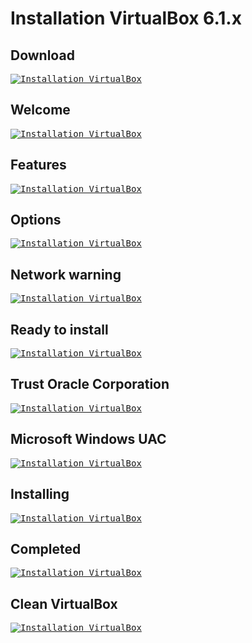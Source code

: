 # Installation VirtualBox 6.1.x

## Download
<kbd> [![Installation VirtualBox](../../assets/images/virtualbox-windows/install-vb/download.png "Download")](../../assets/images/virtualbox-windows/install-vb/download.png) </kbd>

## Welcome
<kbd> [![Installation VirtualBox](../../assets/images/virtualbox-windows/install-vb/welcome.png "Welcome")](../../assets/images/virtualbox-windows/install-vb/welcome.png) </kbd>

## Features
<kbd> [![Installation VirtualBox](../../assets/images/virtualbox-windows/install-vb/features.png "Features")](../../assets/images/virtualbox-windows/install-vb/features.png) </kbd>

## Options
<kbd> [![Installation VirtualBox](../../assets/images/virtualbox-windows/install-vb/options.png "Options")](../../assets/images/virtualbox-windows/install-vb/options.png) </kbd>

## Network warning
<kbd> [![Installation VirtualBox](../../assets/images/virtualbox-windows/install-vb/network-warning.png "Network warning")](../../assets/images/virtualbox-windows/install-vb/network-warning.png) </kbd>

## Ready to install
<kbd> [![Installation VirtualBox](../../assets/images/virtualbox-windows/install-vb/ready-to-install.png "Ready to install")](../../assets/images/virtualbox-windows/install-vb/ready-to-install.png) </kbd>

## Trust Oracle Corporation
<kbd> [![Installation VirtualBox](../../assets/images/virtualbox-windows/install-vb/trust-oracle-corporation.png "Trust Oracle Corporation")](../../assets/images/virtualbox-windows/install-vb/trust-oracle-corporation.png) </kbd>

## Microsoft Windows UAC
<kbd> [![Installation VirtualBox](../../assets/images/virtualbox-windows/install-vb/microsoft-windows-uac.png "Microsoft Windows UAC")](../../assets/images/virtualbox-windows/install-vb/microsoft-windows-uac.png) </kbd>

## Installing
<kbd> [![Installation VirtualBox](../../assets/images/virtualbox-windows/install-vb/installing.png "Installing")](../../assets/images/virtualbox-windows/install-vb/installing.png) </kbd>

## Completed
<kbd> [![Installation VirtualBox](../../assets/images/virtualbox-windows/install-vb/completed.png "Completed")](../../assets/images/virtualbox-windows/install-vb/completed.png) </kbd>

## Clean VirtualBox
<kbd> [![Installation VirtualBox](../../assets/images/virtualbox-windows/install-vb/clean-virtualbox.png "Clean VirtualBox")](../../assets/images/virtualbox-windows/install-vb/clean-virtualbox.png) </kbd>